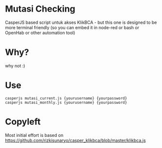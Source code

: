 # Mutasi Checking
CasperJS based script untuk akses KlikBCA - but this one is designed to be
more terminal friendly (so you can embed it in node-red or bash or OpenHab or other automation tool)

# Why?
why not :)

# Use

```
casperjs mutasi_current.js {yourusername} {yourpassword}
casperjs mutasi_monthly.js {yourusername} {yourpassword}
```

# Copyleft
Most initial effort is based on https://github.com/rizkisunaryo/casper_klikbca/blob/master/klikbca.js
